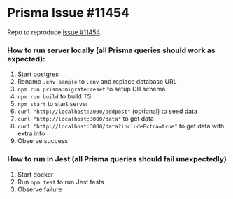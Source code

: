 # Prisma Issue #11454

Repo to reproduce [issue #11454](https://github.com/prisma/prisma/issues/11454).

### How to run server locally (all Prisma queries should work as expected):

1. Start postgres
2. Rename `.env.sample` to `.env` and replace database URL
2. `npm run prisma:migrate:reset` to setup DB schema
3. `npm run build` to build TS
4. `npm start` to start server
5. `curl "http://localhost:3000/addpost"` (optional) to seed data
6. `curl "http://localhost:3000/data"` to get data
7. `curl "http://localhost:3000/data?includeExtra=true"` to get data with extra info
8. Observe success

### How to run in Jest (all Prisma queries should fail unexpectedly)

1. Start docker
2. Run `npm test` to run Jest tests
3. Observe failure
